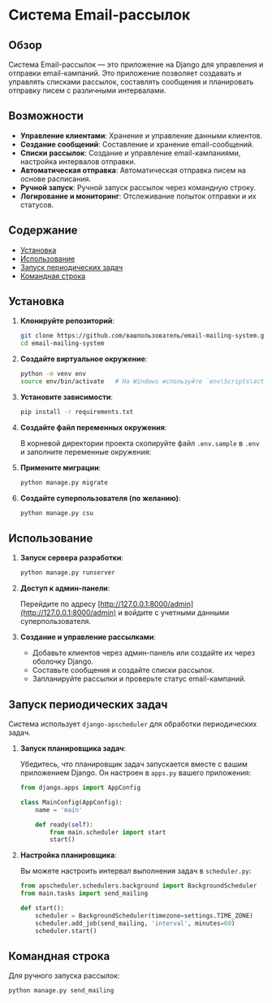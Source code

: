 # Система Email-рассылок

## Обзор

Система Email-рассылок — это приложение на Django для управления и отправки email-кампаний. Это приложение позволяет создавать и управлять списками рассылок, составлять сообщения и планировать отправку писем с различными интервалами.

## Возможности

- **Управление клиентами**: Хранение и управление данными клиентов.
- **Создание сообщений**: Составление и хранение email-сообщений.
- **Списки рассылок**: Создание и управление email-кампаниями, настройка интервалов отправки.
- **Автоматическая отправка**: Автоматическая отправка писем на основе расписания.
- **Ручной запуск**: Ручной запуск рассылок через командную строку.
- **Логирование и мониторинг**: Отслеживание попыток отправки и их статусов.

## Содержание

- [Установка](#установка)
- [Использование](#использование)
- [Запуск периодических задач](#запуск-периодических-задач)
- [Командная строка](#командная-строка)


## Установка

1. **Клонируйте репозиторий**:

    ```bash
    git clone https://github.com/вашпользователь/email-mailing-system.git
    cd email-mailing-system
    ```

2. **Создайте виртуальное окружение**:

    ```bash
    python -m venv env
    source env/bin/activate   # На Windows используйте `env\Scripts\activate`
    ```

3. **Установите зависимости**:

    ```bash
    pip install -r requirements.txt
    ```

4. **Создайте файл переменных окружения**:

   В корневой директории проекта скопируйте файл `.env.sample` в `.env` и заполните переменные окружения:

5. **Примените миграции**:

    ```bash
    python manage.py migrate
    ```

6. **Создайте суперпользователя (по желанию)**:

    ```bash
    python manage.py csu
    ```


## Использование

1. **Запуск сервера разработки**:

    ```bash
    python manage.py runserver
    ```

2. **Доступ к админ-панели**:

   Перейдите по адресу [http://127.0.0.1:8000/admin](http://127.0.0.1:8000/admin) и войдите с учетными данными суперпользователя.

3. **Создание и управление рассылками**:

   - Добавьте клиентов через админ-панель или создайте их через оболочку Django.
   - Составьте сообщения и создайте списки рассылок.
   - Запланируйте рассылки и проверьте статус email-кампаний.

## Запуск периодических задач

Система использует `django-apscheduler` для обработки периодических задач.

1. **Запуск планировщика задач**:

   Убедитесь, что планировщик задач запускается вместе с вашим приложением Django. Он настроен в `apps.py` вашего приложения:

    ```python
    from django.apps import AppConfig

    class MainConfig(AppConfig):
        name = 'main'

        def ready(self):
            from main.scheduler import start
            start()
    ```

2. **Настройка планировщика**:

   Вы можете настроить интервал выполнения задач в `scheduler.py`:

    ```python
    from apscheduler.schedulers.background import BackgroundScheduler
    from main.tasks import send_mailing

    def start():
        scheduler = BackgroundScheduler(timezone=settings.TIME_ZONE)
        scheduler.add_job(send_mailing, 'interval', minutes=60)
        scheduler.start()
    ```

## Командная строка

Для ручного запуска рассылок:

```bash
python manage.py send_mailing
